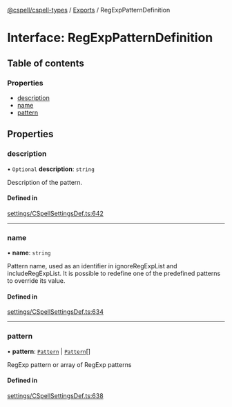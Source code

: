 [@cspell/cspell-types](../README.md) / [Exports](../modules.md) / RegExpPatternDefinition

# Interface: RegExpPatternDefinition

## Table of contents

### Properties

- [description](RegExpPatternDefinition.md#description)
- [name](RegExpPatternDefinition.md#name)
- [pattern](RegExpPatternDefinition.md#pattern)

## Properties

### description

• `Optional` **description**: `string`

Description of the pattern.

#### Defined in

[settings/CSpellSettingsDef.ts:642](https://github.com/streetsidesoftware/cspell/blob/2d85fdee/packages/cspell-types/src/settings/CSpellSettingsDef.ts#L642)

___

### name

• **name**: `string`

Pattern name, used as an identifier in ignoreRegExpList and includeRegExpList.
It is possible to redefine one of the predefined patterns to override its value.

#### Defined in

[settings/CSpellSettingsDef.ts:634](https://github.com/streetsidesoftware/cspell/blob/2d85fdee/packages/cspell-types/src/settings/CSpellSettingsDef.ts#L634)

___

### pattern

• **pattern**: [`Pattern`](../modules.md#pattern) \| [`Pattern`](../modules.md#pattern)[]

RegExp pattern or array of RegExp patterns

#### Defined in

[settings/CSpellSettingsDef.ts:638](https://github.com/streetsidesoftware/cspell/blob/2d85fdee/packages/cspell-types/src/settings/CSpellSettingsDef.ts#L638)

